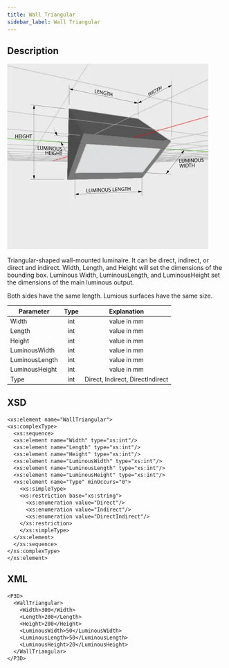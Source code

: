 ```yaml
---
title: Wall Triangular
sidebar_label: Wall Triangular
---
```


## Description

![Wall Triangular](/img/docs/geometry/parametric/wall-triangular.webp)

Triangular-shaped wall-mounted luminaire. It can be direct, indirect, or direct and indirect. Width, Length, and Height will set the dimensions of the bounding box. Luminous Width, LuminousLength, and LuminousHeight set the dimensions of the main luminous output.

Both sides have the same length. Lumious surfaces have the same size.

| Parameter      | Type |           Explanation            |
| -------------- | :--: | :------------------------------: |
| Width          | int  |           value in mm            |
| Length         | int  |           value in mm            |
| Height         | int  |           value in mm            |
| LuminousWidth  | int  |           value in mm            |
| LuminousLength | int  |           value in mm            |
| LuminousHeight | int  |           value in mm            |
| Type           | int  | Direct, Indirect, DirectIndirect |

## XSD

    <xs:element name="WallTriangular">
    <xs:complexType>
      <xs:sequence>
      <xs:element name="Width" type="xs:int"/>
      <xs:element name="Length" type="xs:int"/>
      <xs:element name="Height" type="xs:int"/>
      <xs:element name="LuminousWidth" type="xs:int"/>
      <xs:element name="LuminousLength" type="xs:int"/>
      <xs:element name="LuminousHeight" type="xs:int"/>
      <xs:element name="Type" minOccurs="0">
        <xs:simpleType>
        <xs:restriction base="xs:string">
          <xs:enumeration value="Direct"/>
          <xs:enumeration value="Indirect"/>
          <xs:enumeration value="DirectIndirect"/>
        </xs:restriction>
        </xs:simpleType>
      </xs:element>
      </xs:sequence>
    </xs:complexType>
    </xs:element>

## XML

    <P3D>
      <WallTriangular>
        <Width>300</Width>
        <Length>200</Length>
        <Height>200</Height>
        <LuminousWidth>50</LuminousWidth>
        <LuminousLength>50</LuminousLength>
        <LuminousHeight>20</LuminousHeight>
      </WallTriangular>
    </P3D>
